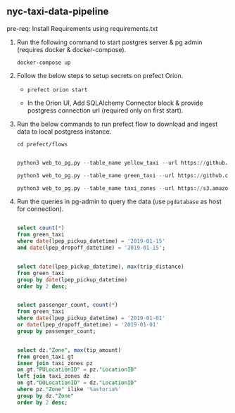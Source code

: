 
## nyc-taxi-data-pipeline

pre-req: Install Requirements using requirements.txt

1. Run the following command to start postgres server & pg admin (requires docker & docker-compose).
    
    `docker-compose up`


2. Follow the below steps to setup secrets on prefect Orion.

    - `prefect orion start`
    
    -  In the Orion UI, Add SQLAlchemy Connector block & provide postgress connection url (required only on first start).

    
3. Run the below commands to run prefect flow to download and ingest data to local postgress instance.

    `cd prefect/flows`

    ```python
    
    python3 web_to_pg.py --table_name yellow_taxi --url https://github.com/DataTalksClub/nyc-tlc-data/releases/download/yellow/yellow_tripdata_2020-01.csv.gz

    python3 web_to_pg.py --table_name green_taxi --url https://github.com/DataTalksClub/nyc-tlc-data/releases/download/green/green_tripdata_2019-01.csv.gz

    python3 web_to_pg.py --table_name taxi_zones --url https://s3.amazonaws.com/nyc-tlc/misc/taxi+_zone_lookup.csv
    ```

4. Run the queries in pg-admin to query the data (use `pgdatabase` as host for connection).

    ```sql

    select count(*)
    from green_taxi
    where date(lpep_pickup_datetime) = '2019-01-15'
    and date(lpep_dropoff_datetime) = '2019-01-15';


    select date(lpep_pickup_datetime), max(trip_distance)
    from green_taxi
    group by date(lpep_pickup_datetime)
    order by 2 desc;


    select passenger_count, count(*)
    from green_taxi
    where date(lpep_pickup_datetime) = '2019-01-01'
    or date(lpep_dropoff_datetime) = '2019-01-01'
    group by passenger_count;


    select dz."Zone", max(tip_amount)
    from green_taxi gt
    inner join taxi_zones pz
    on gt."PULocationID" = pz."LocationID"
    left join taxi_zones dz
    on gt."DOLocationID" = dz."LocationID"
    where pz."Zone" ilike '%astoria%'
    group by dz."Zone"
    order by 2 desc;
    ```
